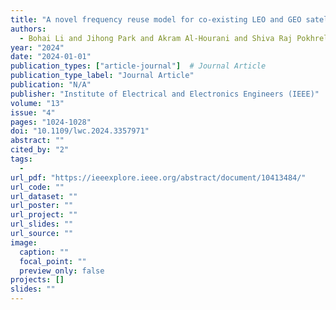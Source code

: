 ```yaml
---
title: "A novel frequency reuse model for co-existing LEO and GEO satellites"
authors:
  - Bohai Li and Jihong Park and Akram Al-Hourani and Shiva Raj Pokhrel and Jinho Choi
year: "2024"
date: "2024-01-01"
publication_types: ["article-journal"]  # Journal Article
publication_type_label: "Journal Article"
publication: "N/A"
publisher: "Institute of Electrical and Electronics Engineers (IEEE)"
volume: "13"
issue: "4"
pages: "1024-1028"
doi: "10.1109/lwc.2024.3357971"
abstract: ""
cited_by: "2"
tags:
  - 
url_pdf: "https://ieeexplore.ieee.org/abstract/document/10413484/"
url_code: ""
url_dataset: ""
url_poster: ""
url_project: ""
url_slides: ""
url_source: ""
image:
  caption: ""
  focal_point: ""
  preview_only: false
projects: []
slides: ""
---
```

